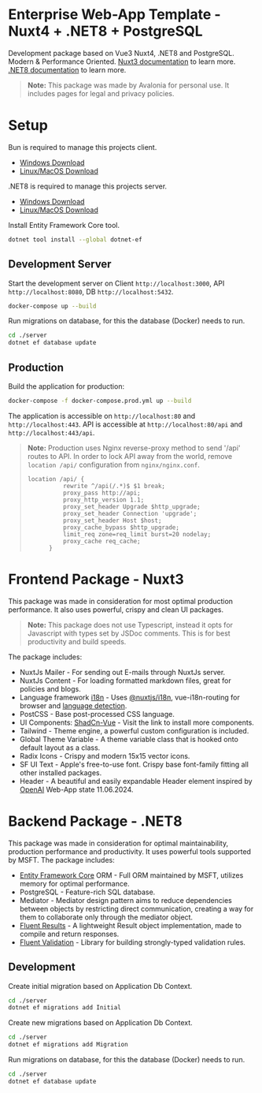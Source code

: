 # Enterprise Web-App Template - Nuxt4 + .NET8 + PostgreSQL

Development package based on Vue3 Nuxt4, .NET8 and PostgreSQL. Modern & Performance Oriented.
[Nuxt3 documentation](https://nuxt.com/docs/getting-started/introduction) to learn more.
[.NET8 documentation](https://learn.microsoft.com/en-us/dotnet/fundamentals/) to learn more.

> **Note:**
> This package was made by Avalonia for personal use. It includes pages for legal and privacy policies.

# Setup

Bun is required to manage this projects client.
- [Windows Download](https://bun.sh/docs/installation#windows)
- [Linux/MacOS Download](https://bun.sh/docs/installation#macos-and-linux)

.NET8 is required to manage this projects server.
- [Windows Download](https://dotnet.microsoft.com/en-us/download/dotnet/8.0)
- [Linux/MacOS Download](https://learn.microsoft.com/en-us/dotnet/core/install/linux)

Install Entity Framework Core tool.

```bash
dotnet tool install --global dotnet-ef
```

## Development Server

Start the development server on Client `http://localhost:3000`, API `http://localhost:8080`, DB `http://localhost:5432`.

```bash
docker-compose up --build
```

Run migrations on database, for this the database (Docker) needs to run.

```bash
cd ./server
dotnet ef database update
```

## Production

Build the application for production:

```bash
docker-compose -f docker-compose.prod.yml up --build
```

The application is accessible on `http://localhost:80` and `http://localhost:443`.
API is accessible at `http://localhost:80/api` and `http://localhost:443/api`.

> **Note:**
> Production uses Nginx reverse-proxy method to send '/api' routes to API. 
> In order to lock API away from the world, remove `location /api/` configuration from `nginx/nginx.conf`.
> 
> ```
> location /api/ {
>           rewrite ^/api(/.*)$ $1 break;
>           proxy_pass http://api;
>           proxy_http_version 1.1;
>           proxy_set_header Upgrade $http_upgrade;
>           proxy_set_header Connection 'upgrade';
>           proxy_set_header Host $host;
>           proxy_cache_bypass $http_upgrade;
>           limit_req zone=req_limit burst=20 nodelay;
>           proxy_cache req_cache;
>       }
> ```

# Frontend Package - Nuxt3


This package was made in consideration for most optimal production performance. It also uses powerful, crispy and clean UI packages.
> **Note:**
> This package does not use Typescript, instead it opts for Javascript with types set by JSDoc comments. This is for best productivity and build speeds.

The package includes:
- NuxtJs Mailer - For sending out E-mails through NuxtJs server.
- NuxtJs Content - For loading formatted markdown files, great for policies and blogs.
- Language framework [i18n](https://developer.mozilla.org/en-US/docs/Mozilla/Add-ons/WebExtensions/API/i18n) - Uses [@nuxtjs/i18n](https://i18n-legacy.nuxtjs.org/basic-usage/), vue-i18n-routing for browser and [language detection](https://v8.i18n.nuxtjs.org/guide/browser-language-detection).
- PostCSS - Base post-processed CSS language.
- UI Components: [ShadCn-Vue](https://www.shadcn-vue.com/docs/components/accordion.html) - Visit the link to install more components.
- Tailwind - Theme engine, a powerful custom configuration is included.
- Global Theme Variable - A theme variable class that is hooked onto default layout as a class.
- Radix Icons - Crispy and modern 15x15 vector icons.
- SF UI Text - Apple's free-to-use font. Crispy base font-family fitting all other installed packages.
- Header - A beautiful and easily expandable Header element inspired by [OpenAI](https://openai.com/) Web-App state 11.06.2024.

# Backend Package - .NET8
This package was made in consideration for optimal maintainability, production performance and productivity. It uses powerful tools supported by MSFT.
The package includes:
- [Entity Framework Core](https://learn.microsoft.com/en-us/ef/core/get-started/overview/first-app?tabs=netcore-cli) ORM - Full ORM maintained by MSFT, utilizes memory for optimal performance.
- PostgreSQL - Feature-rich SQL database.
- Mediator - Mediator design pattern aims to reduce dependencies between objects by restricting direct communication, creating a way for them to collaborate only through the mediator object.
- [Fluent Results](https://github.com/altmann/FluentResults) - A lightweight Result object implementation, made to compile and return responses.
- [Fluent Validation](https://github.com/FluentValidation/FluentValidation) - Library for building strongly-typed validation rules.

## Development

Create initial migration based on Application Db Context.

```bash
cd ./server
dotnet ef migrations add Initial
```

Create new migrations based on Application Db Context.

```bash
cd ./server
dotnet ef migrations add Migration
```

Run migrations on database, for this the database (Docker) needs to run.

```bash
cd ./server
dotnet ef database update
```